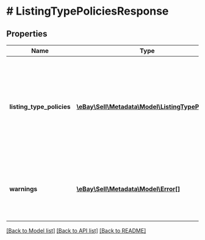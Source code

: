 # # ListingTypePoliciesResponse

## Properties

Name | Type | Description | Notes
------------ | ------------- | ------------- | -------------
**listing_type_policies** | [**\eBay\Sell\Metadata\Model\ListingTypePolicy[]**](ListingTypePolicy.md) | This array contains applicable policy metadata for the leaf categories returned for the marketplace specified in the path parameter &lt;b&gt;marketplace_id&lt;/b&gt; and optionally limited by only those leaf category IDs specified in the query parameter &lt;b&gt;filter&lt;/b&gt;. | [optional]
**warnings** | [**\eBay\Sell\Metadata\Model\Error[]**](Error.md) | An array of the warnings that were generated as a result of the request. This field is not returned if no warnings were generated by the request. | [optional]

[[Back to Model list]](../../README.md#models) [[Back to API list]](../../README.md#endpoints) [[Back to README]](../../README.md)
